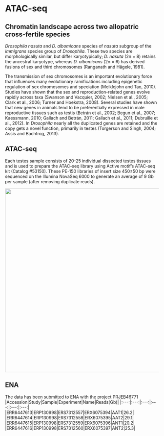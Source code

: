 # ATAC-seq
## Chromatin landscape across two allopatric cross-fertile species
_Drosophila nasuta_ and _D. albomicans_ species of _nasuta_ subgroup of the _immigrans_ species group of _Drosophila_. These two species are morphologically similar, but differ karyotypically; _D. nasuta_ (2n = 8) retains the ancestral karyotype, whereas _D. albomicans_ (2n = 6) has derived fusions of sex and third chromosomes (Ranganath and Hägele, 1981).  

The transmission of sex chromosomes is an important evolutionary force that influences many evolutionary ramifications including epigenetic regulation of sex chromosomes and speciation (Meiklejohn and Tao, 2010). Studies have shown that the sex and reproduction-related genes evolve rapidly across taxa (Swanson and Vacquier, 2002; Nielsen et al., 2005; Clark et al., 2006; Turner and Hoekstra, 2008). Several studies have shown that new genes in animals tend to be preferentially expressed in male reproductive tissues such as testis (Betrán et al., 2002; Begun et al., 2007; Kaessmann, 2010; Gallach and Betrán, 2011; Gallach et al., 2011; Dubruille et al., 2012). In _Drosophila_ nearly all the duplicated genes are retained and the copy gets a novel function, primarily in testes (Torgerson and Singh, 2004; Assis and Bachtrog, 2013). 

## ATAC-seq

Each testes sample consists of 20-25 individual dissected testes tissues and is used to prepare the ATAC-seq library using Active motif’s ATAC-seq kit (Catalog #53150). These PE-150 libraries of insert size 450±50 bp were sequenced on the Illumina NovaSeq 6000 to generate an average of 9 Gb per sample (after removing duplicate reads).

<img align="centre"  src="https://github.com/RadPa/ATAC-seq/blob/main/outline.png" width="900" height="600">

## ENA
The data has been submitted to ENA with the project PRJEB46771
|Accession|Study|Sample|Experiment|Name|Reads(Gb)| 
|:---:|:---:|:---:|:---:|:---:|:---:|
|ERR6447613|ERP130998|ERS7312557|ERX6075394|AAT1|26.2|
|ERR6447614|ERP130998|ERS7312558|ERX6075395|AAT2|29.1|
|ERR6447615|ERP130998|ERS7312559|ERX6075396|ANT1|20.2|
|ERR6447616|ERP130998|ERS7312560|ERX6075397|ANT2|25.3|

